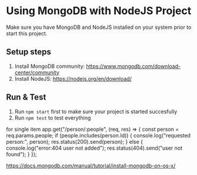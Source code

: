 # Using MongoDB with NodeJS Project

Make sure you have MongoDB and NodeJS installed on your system prior to start this project.

## Setup steps

1. Install MongoDB community: https://www.mongodb.com/download-center/community
2. Install NodeJS: https://nodejs.org/en/download/

## Run & Test

1. Run `npm start` first to make sure your project is started succesfully
2. Run `npm test` to test everything

for single item
app.get("/person/:people", (req, res) => {
const person = req.params.people;
if (people.includes(person.Id)) {
console.log("requested person:", person);
res.status(200).send(person);
} else {
console.log("error:404 user not added");
res.status(404).send("user not found");
}
});

https://docs.mongodb.com/manual/tutorial/install-mongodb-on-os-x/
